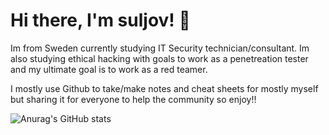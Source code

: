 # Hi there, I'm suljov! 👋
Im from Sweden currently studying IT Security technician/consultant.
Im also studying ethical hacking with goals to work as a penetreation tester and my ultimate goal is to work as a red teamer. 

I mostly use Github to take/make notes and cheat sheets for mostly myself but sharing it for everyone to help the community so enjoy!! 

![Anurag's GitHub stats](https://github-readme-stats.vercel.app/api?username=suljov&show_icons=true&theme=dracula)


